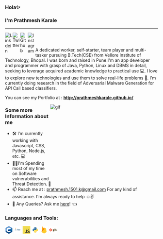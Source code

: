 ### Hola✨ &nbsp;&nbsp;&nbsp;&nbsp;&nbsp;&nbsp;&nbsp;&nbsp;&nbsp;&nbsp;
### I'm Prathmesh Karale &nbsp;&nbsp;&nbsp;&nbsp;&nbsp;&nbsp;&nbsp;&nbsp;&nbsp;&nbsp;


---

<a href="https://www.https://www.linkedin.com/in/prathmesh-karale-14ba21191/">
  <img align="left" alt="Linkdein" width="25px" src="https://cdn.jsdelivr.net/npm/simple-icons@v3/icons/linkedin.svg" />
</a>

<a href="https://https://twitter.com/KaralePrathmesh">
  <img align="left" alt="Twitter" width="25px" src="https://cdn.jsdelivr.net/npm/simple-icons@v3/icons/twitter.svg" />
</a>

<a href="https://">
  <img align="left" alt="Github" width="25px" src="https://cdn.jsdelivr.net/npm/simple-icons@v3/icons/github.svg" />
</a>

<a href="https://www.instagram.com/prath_meshkarale/">
  <img align="left" alt="Instagram" width="25px" src="https://cdn.jsdelivr.net/npm/simple-icons@v3/icons/instagram.svg" />
</a>

<br/>
<br/>

A dedicated worker, self-starter, team player and multi-tasker pursuing B.Tech(CSE) from Vellore Institute of Technology, Bhopal. I was born and raised in Pune.I'm an app developer and programmer with grasp of Java, Python, Linux and DBMS in detail, seeking to leverage acquired academic knowledge to practical use 💻. I love to explore new technologies and use them to solve real-life problems 🤖. I'm currently doing research in the field of Adversarial Malware Generation for API Call based classifiers.

 You can see my Portfolio at : **http://prathmeshkarale.github.io/** <br/>

 <img align="right" height="240" width="355" alt="gif" src="https://tenor.com/view/android-developer-gif-20850575" /> 

### Some more Information about me

- 🛠 I’m currently working with Javascript, CSS, Python, Node.js, etc. 💻
- 👨🏻‍I'm Spending most of my time on Software vulnerabilities and Threat Detection. 🤙
- 📫 Reach me at : prathmesh.1501.k@gmail.com For any kind of assistance. I'm always ready to help ☺✌
- 💬 Any Queries? Ask me [here](https://www.linkedin.com/in/prathmesh-karale-14ba21191/)! 👈

### Languages and Tools:

<code><img height="25" src="https://raw.githubusercontent.com/github/explore/80688e429a7d4ef2fca1e82350fe8e3517d3494d/topics/cpp/cpp.png"></code>
<code><img height="25" src="https://raw.githubusercontent.com/github/explore/80688e429a7d4ef2fca1e82350fe8e3517d3494d/topics/java/java.png"></code>
<code><img height="25" src="https://raw.githubusercontent.com/github/explore/80688e429a7d4ef2fca1e82350fe8e3517d3494d/topics/javascript/javascript.png"></code>
<code><img height="25" src="https://raw.githubusercontent.com/github/explore/80688e429a7d4ef2fca1e82350fe8e3517d3494d/topics/python/python.png"></code>
<code><img height="25" src="https://raw.githubusercontent.com/github/explore/80688e429a7d4ef2fca1e82350fe8e3517d3494d/topics/firebase/firebase.png"></code>
<code><img height="25" src="https://raw.githubusercontent.com/github/explore/80688e429a7d4ef2fca1e82350fe8e3517d3494d/topics/git/git.png"></code>

